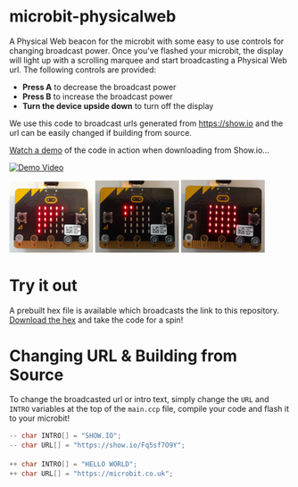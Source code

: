 # microbit-physicalweb

A Physical Web beacon for the microbit with some easy to use controls for changing broadcast power. Once you've flashed your microbit, the display will light up with a scrolling marquee and start broadcasting a Physical Web url. The following controls are provided:

* **Press A** to decrease the broadcast power
* **Press B** to increase the broadcast power
* **Turn the device upside down** to turn off the display

We use this code to broadcast urls generated from https://show.io and the url can be easily changed if building from source.

[Watch a demo](https://www.youtube.com/watch?v=HtzFkxFJldE) of the code in action when downloading from Show.io...

[![Demo Video](https://img.youtube.com/vi/HtzFkxFJldE/0.jpg)](https://www.youtube.com/watch?v=HtzFkxFJldE)


<div>
<img src=".github/preview1.jpg" width="150px" />
<img src=".github/preview2.jpg" width="150px" />
<img src=".github/preview3.jpg" width="150px" />
</div>


# Try it out

A prebuilt hex file is available which broadcasts the link to this repository. [Download the hex](https://github.com/showio/microbit-physicalweb/tree/master/example) and take the code for a spin!

# Changing URL & Building from Source

To change the broadcasted url or intro text, simply change the `URL` and `INTRO` variables at the top of the `main.ccp` file, compile your code and flash it to your microbit!

```cpp
-- char INTRO[] = "SHOW.IO";
-- char URL[] = "https://show.io/Fq5sf7O9Y";

++ char INTRO[] = "HELLO WORLD";
++ char URL[] = "https://microbit.co.uk";
```
